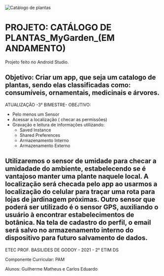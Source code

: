 ![Catálogo de plantas](https://user-images.githubusercontent.com/82534464/134055642-f1bb8557-bde5-4eb0-88d6-df7210d8d6b7.png)
# PROJETO: CATÁLOGO DE PLANTAS_MyGarden_(EM ANDAMENTO)
Projeto feito no Android Studio. 

Objetivo: Criar um app, que seja um catalogo de plantas, sendo elas classificadas como: consumíveis, ornamentais, medicinais e árvores.
-------------------------------------------------------------------------
ATUALIZAÇÃO -3° BIMESTRE-
OBEJTIVO:
- Pelo menos um Sensor
- Acessar a localização ( checar as permissões)
- Gravação e leitura de informações utilizando:
  * Saved Instance
  * Shared Preferences
  * Armazenamento Interno
  * Armazenamento Externo

Utilizaremos o sensor de umidade para checar a umidadade do ambiente, estabelecendo se é vantajoso manter uma plante naquele local. A localização será checada pelo app ao usarmos a localização do celular para traçar uma rota para lojas de jardinagem próximas. Outro sensor que poderá ser utilizado é o sensor GPS, auxiliando o usuário à encontrar estabelecimentos de botânica. Na tela de cadastro do perfil, o email será salvo no armazenamento interno do dispositivo para futuro salvamento de dados.
-------------------------------------------------------------------------
ETEC PROF. BASILIDES DE GODOY - 2021 - 2° ETIM DS

Componente Curricular: PAM

Alunos: Guilherme Matheus e Carlos Eduardo
